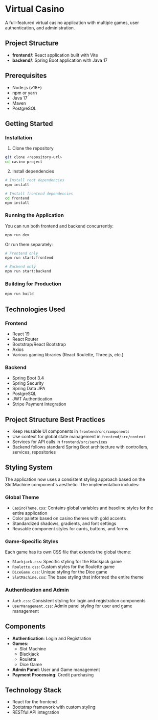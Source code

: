 # Virtual Casino

A full-featured virtual casino application with multiple games, user authentication, and administration.

## Project Structure

- **frontend/**: React application built with Vite
- **backend/**: Spring Boot application with Java 17

## Prerequisites

- Node.js (v18+)
- npm or yarn
- Java 17
- Maven
- PostgreSQL

## Getting Started

### Installation

1. Clone the repository
```bash
git clone <repository-url>
cd casino-project
```

2. Install dependencies
```bash
# Install root dependencies
npm install

# Install frontend dependencies
cd frontend
npm install
```

### Running the Application

You can run both frontend and backend concurrently:

```bash
npm run dev
```

Or run them separately:

```bash
# Frontend only
npm run start:frontend

# Backend only
npm run start:backend
```

### Building for Production

```bash
npm run build
```

## Technologies Used

### Frontend
- React 19
- React Router
- Bootstrap/React Bootstrap
- Axios
- Various gaming libraries (React Roulette, Three.js, etc.)

### Backend
- Spring Boot 3.4
- Spring Security
- Spring Data JPA
- PostgreSQL
- JWT Authentication
- Stripe Payment Integration

## Project Structure Best Practices

- Keep reusable UI components in `frontend/src/components`
- Use context for global state management in `frontend/src/context`
- Services for API calls in `frontend/src/services`
- Backend follows standard Spring Boot architecture with controllers, services, repositories 

## Styling System

The application now uses a consistent styling approach based on the SlotMachine component's aesthetic. The implementation includes:

### Global Theme

- `CasinoTheme.css`: Contains global variables and baseline styles for the entire application
- Color palette based on casino themes with gold accents
- Standardized shadows, gradients, and font settings
- Reusable component styles for cards, buttons, and forms

### Game-Specific Styles

Each game has its own CSS file that extends the global theme:

- `Blackjack.css`: Specific styling for the Blackjack game
- `Roulette.css`: Custom styles for the Roulette game
- `DiceGame.css`: Unique styling for the Dice game
- `SlotMachine.css`: The base styling that informed the entire theme

### Authentication and Admin

- `Auth.css`: Consistent styling for login and registration components
- `UserManagement.css`: Admin panel styling for user and game management

## Components

- **Authentication**: Login and Registration
- **Games**: 
  - Slot Machine
  - Blackjack
  - Roulette
  - Dice Game
- **Admin Panel**: User and Game management
- **Payment Processing**: Credit purchasing

## Technology Stack

- React for the frontend
- Bootstrap framework with custom styling
- RESTful API integration 